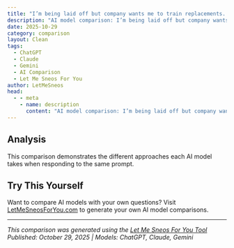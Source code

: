 ```yaml
---
title: "I’m being laid off but company wants me to train replacements. What should I do?"
description: "AI model comparison: I’m being laid off but company wants me to train replacements. What should I do?..."
date: 2025-10-29
category: comparison
layout: Clean
tags:
  - ChatGPT
  - Claude
  - Gemini
  - AI Comparison
  - Let Me Sneos For You
author: LetMeSneos
head:
  - - meta
    - name: description
      content: "AI model comparison: I’m being laid off but company wants me to train replacements. What should I do?..."
---
```


<ChatComparison
  title="I’m being laid off but company wants me to train replacements. What should I do?"
  prompt="I’m being laid off but company wants me to train replacements. What should I do?"
  :responses='{
    "ChatGPT": "I\u0027m sorry to hear that you\u0027re facing a layoff. Training your replacements can be a difficult situation, but here are a few steps you can consider:\n\n1. **Understand Your Rights**: Review your employment contract and your company\u2019s policies regarding layoffs and severance. Understand your rights regarding your layoff and whether you are obligated to train replacements.\n\n2. **Clarify Expectations**: Have a conversation with your manager or HR to understand what is expected of you during this transition period. Get clarity on your responsibilities, timeline, and any compensation for additional work.\n\n3. **Document Everything**: Keep records of any communications regarding your layoff, training expectations, and your performance during the transition. This could be useful for future reference, especially if there are disputes about your termination.\n\n4. **Be Professional**: While it can be upsetting to train people who may take your job, maintaining professionalism can help preserve your reputation. Approach the training as an opportunity to showcase your skills and support your colleagues.\n\n5. **Set Boundaries**: If the training duties become overwhelming or interfere with your job search, communicate this with your supervisors. It\u2019s important to balance your responsibilities while seeking new opportunities.\n\n6. **Network**: Use this time to network with your colleagues and others in your industry. They can be valuable connections that may help you find a new job.\n\n7. **Focus on Your Job Search**: Begin looking for new opportunities right away. Update your resume and LinkedIn profile, and start reaching out to your network for potential job leads.\n\n8. **Seek Support**: This can be a stressful time. Consider talking to a career counselor or seeking support from friends and family.\n\n9. **Negotiate Severance**: If you\u2019re being laid off, you may be able to negotiate your severance package. Consider discussing this with HR before your last day.\n\nRemember to take care of your emotional well-being during this transition. It\u0027s okay to feel upset, and reaching out for support can make a difference.",
    "Claude": "This is a difficult situation, and I understand how frustrating it must feel. Here are some key considerations:\n\n**Your options:**\n- **Negotiate compensation** - Ask for additional severance, extended benefits, or a retention bonus for training duties\n- **Request timeline clarity** - Get specifics about training duration and your last day\n- **Decline professionally** - You\u0027re generally not legally required to train replacements unless contractually obligated\n- **Cooperate strategically** - Document your contributions and maintain professionalism for references\n\n**Factors to consider:**\n- **Contractual obligations** - Review your employment agreement for any training requirements\n- **Severance package** - Training cooperation might be tied to your severance terms\n- **Industry reputation** - Consider how your response might affect future opportunities\n- **Financial needs** - Weigh the benefit of extended employment vs. starting your job search immediately\n\n**Practical steps:**\n1. Ask for the request in writing with clear expectations\n2. Negotiate additional compensation if not already offered\n3. Document all knowledge transfer activities\n4. Maintain professional relationships for networking\n\nWhat aspects of your situation are you most concerned about? Are there specific contractual obligations or timeline pressures you\u0027re dealing with?",
    "Gemini": "This is a tricky situation, and there\u0027s no single \u0022right\u0022 answer. Here\u0027s a breakdown of things to consider and how to navigate this ethically and strategically:\n\n**1. Understand Your Company\u0027s Legal Obligations:**\n\n*   **Severance Package:**  Carefully review your severance package.  Does it stipulate that you must train your replacements?  Does it offer any additional benefits for doing so willingly? If it doesn\u0027t mention training replacements, you have more leverage.\n*   **Termination Agreement:** Similar to the severance package, look for any clauses in your termination agreement related to training or knowledge transfer.\n*   **Employment Contract (if applicable):** If you have a formal employment contract, check it for any clauses related to termination or duties after notice.\n*   **Legal Advice:** If you feel pressured or uncomfortable, or if the severance package seems inadequate given the situation, consult with an employment lawyer *before* signing anything. They can advise you on your rights and the fairness of the offer.\n\n**2. Consider Your Personal Situation and Priorities:**\n\n*   **Financial Needs:** How much do you need the severance pay?  Can you afford to walk away if you refuse to train?\n*   **Reputation:**  Do you want to maintain a good relationship with the company, perhaps for future references or networking?\n*   **Emotional Impact:**  How do you feel about training your replacements?  Will it be emotionally draining or demoralizing?\n*   **Time Constraints:**  How much time will training take?  Will it impact your ability to start your job search?\n\n**3. Negotiating and Communicating with Your Employer:**\n\n*   **Open Communication:**  Talk to your manager or HR representative.  Express your concerns and ask for clarification on expectations.  Use a calm and professional tone.\n*   **Negotiate Terms:**  This is key!  Here are some things you can negotiate:\n    *   **Increased Severance Pay:**  Training your replacements is a significant request, so you deserve additional compensation.  Frame it as \u0022I\u0027m willing to assist with a smooth transition by training the new team members, in exchange for an increase to my severance package of [X] weeks/months.\u0022  Cite specific examples of how your unique knowledge will benefit the company during this transition.\n    *   **Extended Benefits:**  Ask for extended health insurance coverage, outplacement services, or access to company resources for job searching.\n    *   **Positive Recommendation/Reference:**  Get a written letter of recommendation.  Agree on what your manager will say if contacted for a reference.\n    *   **Limited Scope:**  Can you limit the scope of training?  Focus on essential tasks and documentation.  Avoid teaching advanced skills or projects.\n    *   **Timeline:**  Negotiate a clear timeline for the training period.  Don\u0027t agree to an open-ended commitment.\n    *   **Consulting Agreement:** If the training period is extensive and you\u0027re comfortable, suggest a short-term consulting agreement after your official termination. This could be more lucrative than a severance boost.\n\n*   **Document Everything:** Keep a record of all communication, including emails, meeting notes, and conversations. This is crucial if you need to protect yourself later.\n\n**4. Strategies for Training (if you agree to it):**\n\n*   **Prioritize Documentation:**  Focus on creating clear, concise, and comprehensive documentation of your tasks, processes, and knowledge.  This will benefit both the replacements and you, as it reduces the need for constant hand-holding.\n*   **Focus on Key Information:**  Don\u0027t overwhelm the replacements with unnecessary details.  Prioritize the most critical information they need to succeed.\n*   **Set Boundaries:**  Be professional, but don\u0027t let them take advantage of your time.  Clearly define your availability for questions and support.  Direct them to the documentation whenever possible.\n*   **Maintain a Positive Attitude (Even if it\u0027s hard):**  A positive attitude will make the process easier for everyone and help you maintain a good professional reputation.\n*   **Don\u0027t Train Them to Replace *You*:** Focus on transferring knowledge for the *role*, not your personal strengths or connections.  Don\u0027t reveal confidential information or share inside jokes.  You\u0027re training them to do the job, not to be you.\n\n**5. If You Choose *Not* to Train:**\n\n*   **Be Prepared to Forgo Some Benefits:** Be aware that refusing to train your replacements could impact your severance package or other benefits.\n*   **Explain Your Reasoning Respectfully:**  State your reasons clearly and professionally.  You could say something like, \u0022I understand the need for knowledge transfer, but I\u0027m concerned that the time commitment required for training will hinder my ability to focus on my job search. I am willing to complete thorough documentation of my tasks and processes.\u0022\n*   **Offer Alternatives:**  Suggest alternative solutions, such as documentation, online training modules, or a brief consulting period after your termination (for a fee).\n*   **Stand Your Ground:**  If you\u0027ve made your decision, be firm and polite.\n\n**Important Considerations:**\n\n*   **Your State\u0027s Laws:**  Labor laws vary by state.  Research your state\u0027s laws regarding termination, severance pay, and employee rights.\n*   **Company Culture:**  Consider your company\u0027s culture and how they typically handle layoffs.  This can give you insight into how they might react to your requests.\n*   **Don\u0027t Burn Bridges:**  Even if you\u0027re unhappy with the situation, try to maintain a professional and respectful demeanor.  You never know when you might need a reference or encounter these people again in the future.\n\n**In Summary:**\n\nThe best course of action depends on your individual circumstances and priorities. Carefully evaluate your options, negotiate assertively, and be prepared to stand up for your rights. Don\u0027t be afraid to seek legal advice if you feel unsure or uncomfortable. Good luck!\n"
  }'
  published-date="07:05"
/>

## Analysis

This comparison demonstrates the different approaches each AI model takes when responding to the same prompt.

## Try This Yourself

Want to compare AI models with your own questions? Visit [LetMeSneosForYou.com](https://letmesneosforyou.com) to generate your own AI model comparisons.

---

*This comparison was generated using the [Let Me Sneos For You Tool](https://letmesneosforyou.com)*
*Published: October 29, 2025 | Models: ChatGPT, Claude, Gemini*
